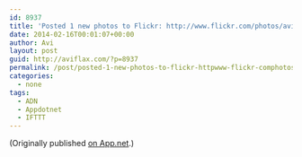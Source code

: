```yaml
---
id: 8937
title: 'Posted 1 new photos to Flickr: http://www.flickr.com/photos/avi4now/'
date: 2014-02-16T00:01:07+00:00
author: Avi
layout: post
guid: http://aviflax.com/?p=8937
permalink: /post/posted-1-new-photos-to-flickr-httpwww-flickr-comphotosavi4now-6/
categories:
  - none
tags:
  - ADN
  - Appdotnet
  - IFTTT
---
```

(Originally published [on App.net](http://alpha.app.net/aviflax/post/22796783).)